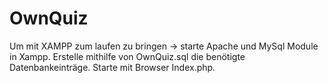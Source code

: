 # OwnQuiz

Um mit XAMPP zum laufen zu bringen -> starte Apache und MySql Module in Xampp. Erstelle mithilfe von OwnQuiz.sql die benötigte Datenbankeinträge. Starte mit Browser Index.php.
